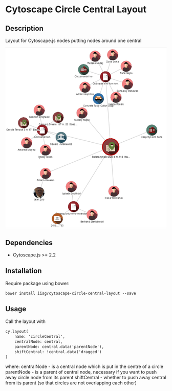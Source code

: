 # Cytoscape Circle Central Layout

## Description
Layout for Cytoscape.js nodes putting nodes around one central

![layout-screen](https://raw.githubusercontent.com/iisg/cytoscape-circle-central-layout/master/images/circle-central-layout.png)

## Dependencies
 * Cytoscape.js >= 2.2
 
## Installation
Require package using bower:

```
bower install iisg/cytoscape-circle-central-layout --save
```

## Usage
Call the layout with
```
cy.layout(
    name: 'circleCentral',
    centralNode: central,
    parentNode: central.data('parentNode'),
    shiftCentral: !central.data('dragged')
)
```
where:
centralNode - is a central node which is put in the centre of a circle
parentNode - is a parent of central node, necessary if you want to push away circle node from its parent 
shiftCentral - whether to push away central from its parent (so that circles are not overlapping each other)
